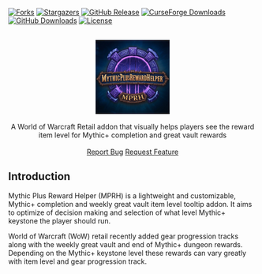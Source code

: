 <a id="readme-top"></a>

<!-- PROJECT Shields -->
<!-- *** See the bottom of this document for the declaration of the reference variables -->

[![Forks][forks-shield]][forks-url]
[![Stargazers][stars-shield]][stars-url]
[![GitHub Release][release-shield]][release-url]
[![CurseForge Downloads][curseforge-downloads-shield]][curseforge-downloads-url]
[![GitHub Downloads][github-downloads-shield]][github-downloads-url]
[![License][license-shield]][license-url]

<!-- Project Logo, Title, Short Description and Create Issue Buttons -->
<div align="center">
  <br />
  <a href="">
    <img src="images/logos/MythicPlusRewardHelper-logo.jpeg" alt="Mythic Plus Reward Helper logo" width="150" height="150">
  </a>
  <p align="center">
    A World of Warcraft Retail addon that visually helps players see the reward item level for Mythic+ completion and great vault rewards
    <br />
    <br />
    <a href="">Report Bug</a>
    <a href="">Request Feature</a>
  </p>
</div>

## Introduction

Mythic Plus Reward Helper (MPRH) is a lightweight and customizable, Mythic+ completion and weekly great vault item level tooltip addon. It aims to optimize of decision making and selection of what level Mythic+ keystone the player should run.

World of Warcraft (WoW) retail recently added gear progression tracks along with the weekly great vault and end of Mythic+ dungeon rewards. Depending on the Mythic+ keystone level these rewards can vary greatly with item level and gear progression track.

<!-- MARKDOWN LINKS & IMAGES -->
<!-- https://www.markdownguide.org/basic-syntax/#reference-style-links -->

[forks-shield]: https://img.shields.io/github/forks/TinkerTech-Addons/MythicPlusRewardHelper.svg?style=plastic
[forks-url]: https://github.com/TinkerTech-Addons/MythicPlusRewardHelper/network/members
[stars-shield]: https://img.shields.io/github/stars/TinkerTech-Addons/MythicPlusRewardHelper.svg?style=plastic
[stars-url]: https://github.com/TinkerTech-Addons/MythicPlusRewardHelper/stargazers
[issues-shield]: https://img.shields.io/github/issues/TinkerTech-Addons/MythicPlusRewardHelper.svg?style=plastic
[issues-url]: https://github.com/TinkerTech-Addons/MythicPlusRewardHelper/issues
[license-shield]: https://img.shields.io/github/license/TinkerTech-Addons/MythicPlusRewardHelper?style=plastic
[license-url]: https://github.com/TinkerTech-Addons/MythicPlusRewardHelper?tab=GPL-3.0-1-ov-file#readme
[release-shield]: https://img.shields.io/github/v/release/TinkerTech-Addons/MythicPlusRewardHelper?style=plastic&label=Latest%20Release
[release-url]: https://github.com/TinkerTech-Addons/MythicPlusRewardHelper/releases/latest
[curseforge-downloads-shield]: https://img.shields.io/curseforge/dt/<REPLACE>?style=plastic&label=CurseForge%20Downloads
[curseforge-downloads-url]: https://legacy.curseforge.com/wow/addons/MythicPlusRewardHelper
[github-downloads-shield]: https://img.shields.io/github/downloads/TinkerTech-Addons/MythicPlusRewardHelper/total?style=plastic
[github-downloads-url]: https://github.com/TinkerTech-Addons/MythicPlusRewardHelper/releases
